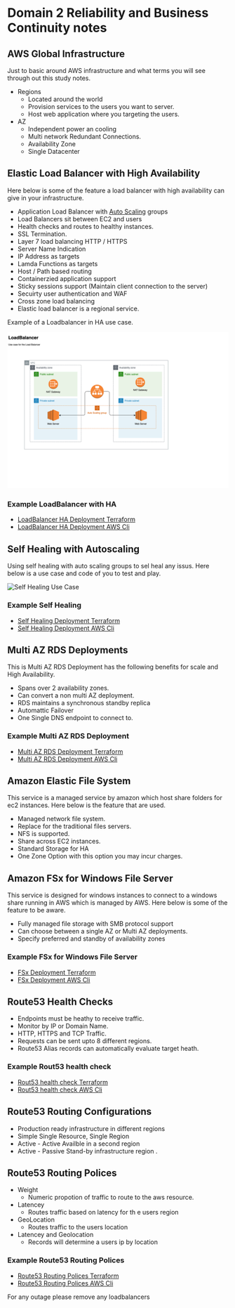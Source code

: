 # Domain 2 Reliability and Business Continuity notes

## AWS Global Infrastructure
Just to basic around AWS infrastructure and what terms you will see through out this study notes.

- Regions
    - Located around the world  
    - Provision services to the users you want to server.
    - Host web application where you targeting the users.
- AZ
  - Independent power an cooling
  - Multi network Redundant Connections.
  - Availability Zone
  - Single Datacenter

## Elastic Load Balancer with High Availability
Here below is some of the feature a load balancer with high availability can give in your infrastructure.

- Application Load Balancer with [Auto Scaling](https://github.com/djdta/Certification/blob/master/AWS/SysOps%20Administrator%20-%20Associate/Domain%202%20Reliability%20and%20Business%20Continuity/2.1%20Implement%20scalability%20and%20elasticity/README.md) groups
- Load Balancers sit between EC2 and users
- Health checks and routes to healthy instances.
- SSL Termination.
- Layer 7 load balancing HTTP / HTTPS
- Server Name Indication
- IP Address as targets
- Lamda Functions as targets
- Host / Path based routing
- Containerzied application support
- Sticky sessions support (Maintain client connection to the server)
- Secuirty user authentication and WAF
- Cross zone load balancing
- Elastic load balancer is a regional service.

Example of a Loadbalancer in HA use case.

![Load Balancer Use Case](/AWS/.assets/LoadBalancer.png)

### Example LoadBalancer with HA
- [LoadBalancer HA Deployment Terraform](https://github.com/djdta/Certification/tree/master/AWS/SysOps%20Administrator%20-%20Associate/Domain%202%20Reliability%20and%20Business%20Continuity/2.2%20Implement%20high%20availability%20and%20resilient%20environments/Load%20Balancer)
- [LoadBalancer HA Deployment AWS Cli](Template)

## Self Healing with Autoscaling
Using self healing with auto scaling groups to sel heal any issus.  Here below is a use case and code of you to test and play.

![Self Healing  Use Case](Template)

### Example Self Healing
- [Self Healing Deployment Terraform](Template)
- [Self Healing Deployment AWS Cli](Template)

## Multi AZ RDS Deployments
This is Multi AZ RDS Deployment has the following benefits for scale and High Availability.

- Spans over 2 availability zones.
- Can convert a non multi AZ deployment.
- RDS maintains a synchronous standby replica
- Automattic Failover
- One Single DNS endpoint to connect to.

### Example Multi AZ RDS Deployment
- [Multi AZ RDS Deployment Terraform](Template)
- [Multi AZ RDS Deployment AWS Cli](Template)

## Amazon Elastic File System
This service is a managed service by amazon which host share folders for ec2 instances.  Here below is the feature that are used.

- Managed network file system.
- Replace for the traditional files servers.
- NFS is supported.
- Share across EC2 instances.
- Standard Storage for HA
- One Zone Option with this option you may incur charges.

## Amazon FSx for Windows File Server
This service is designed for windows instances to connect to a windows share running in AWS which is managed by AWS.  Here below is some of the feature to be aware.

- Fully managed file storage with SMB protocol support
- Can choose between a single AZ or Multi AZ deployments.
- Specify preferred and standby of availability zones

### Example FSx for Windows File Server
- [FSx Deployment Terraform](Template)
- [FSx Deployment AWS Cli](Template)

## Route53 Health Checks
- Endpoints must be heathy to receive traffic.
- Monitor by IP or Domain Name.
- HTTP, HTTPS and TCP Traffic.
- Requests can be sent upto 8 different regions.
- Route53 Alias records can automatically evaluate target heath.

### Example Rout53 health check
- [Rout53 health check Terraform](Template)
- [Rout53 health check AWS Cli](Template)

## Route53 Routing Configurations
- Production ready infrastructure in different regions
- Simple Single Resource, Single Region
- Active - Active Availble in a second region
- Active - Passive Stand-by infrastructure region .

## Route53 Routing Polices
- Weight
  - Numeric propotion of traffic to route to the aws resource.
- Latencey
  - Routes traffic based on latency for th e users region
- GeoLocation
  - Routes traffic to the users location
- Latencey and Geolocation
  - Records will determine a users ip by location

### Example Route53 Routing Polices
- [Route53 Routing Polices Terraform](Template)
- [Route53 Routing Polices AWS Cli](Template)

For any outage please remove any loadbalancers